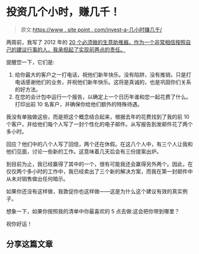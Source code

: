 # 投资几个小时，赚几千！

> 原文:[https://www . site point . com/invest-a-几小时赚几千/](https://www.sitepoint.com/invest-a-few-hours-and-make-thousands/)

两周前，我写了 2012 年的 [20 个必须做的生意助推器。作为一个非常相信按照自己的建议行事的人，我承担起了实现前两点的责任。](https://www.sitepoint.com/20-must-do-business-boosters-for-2012/)

提醒您一下，它们是:

1.  给你最大的客户之一打电话，祝他们新年快乐。没有陷阱，没有推销，只是打电话感谢他们的业务，并祝他们新年快乐。这将是真诚的，也是巩固你们关系的好方法。
2.  在您的会计包中运行一个报告，以确定上一个日历年谁和您一起花费了什么。打印出前 10 名客户，并确保你给他们额外的特殊待遇。

我没有单独做这些，而是把这个概念结合起来，根据去年的花费找到了我的前 10 个客户，并给他们每个人写了一封个性化的电子邮件。从写报告到发邮件花了两个多小时。

回应？他们中的八个人写了回信，两个还在休假。在这八个人中，有三个人让我和他们见面，讨论一些新的工作。这意味着几天后会有三份提案出炉。

到目前为止，我已经赢得了其中的一个，很有可能我还会赢得另外两个。因此，在仅仅两个多小时的工作中，我已经卖出了三个新的解决方案，而我在第一封邮件中从未对销售做出任何暗示。

如果你还没有这样做，我敦促你也这样做——这是为什么这个建议有效的真实例子。

想象一下，如果你按照我的清单中你最喜欢的 5 点去做:这会把你带到哪里？

祝你好运！

## 分享这篇文章